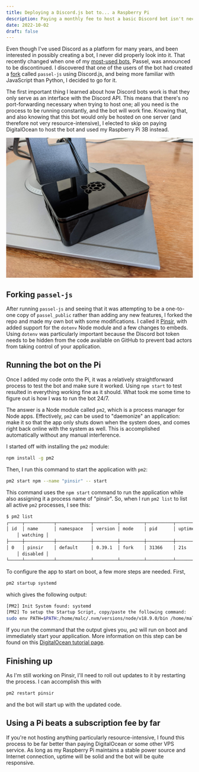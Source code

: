 ```yaml
---
title: Deploying a Discord.js bot to... a Raspberry Pi
description: Paying a monthly fee to host a basic Discord bot isn't necessary; here's how I did it with my Raspberry Pi.
date: 2022-10-02
draft: false
---
```


Even though I've used Discord as a platform for many years, and been interested in possibly creating a bot, I never did properly look into it. That recently changed when one of my [most-used bots](https://github.com/stoir/passel_public/), Passel, was announced to be discontinued. I discovered that one of the users of the bot had created a [fork](https://github.com/somedumbfox/passel-js) called `passel-js` using Discord.js, and being more familiar with JavaScript than Python, I decided to go for it.

The first important thing I learned about how Discord bots work is that they only serve as an interface with the Discord API. This means that there's no port-forwarding necessary when trying to host one; all you need is the process to be running constantly, and the bot will work fine. Knowing that, and also knowing that this bot would only be hosted on one server (and therefore not very resource-intensive), I elected to skip on paying DigitalOcean to host the bot and used my Raspberry Pi 3B instead.

![My Raspberry Pi 3B.](pi.jpg)

## Forking `passel-js`

After running `passel-js` and seeing that it was attempting to be a one-to-one copy of `passel_public` rather than adding any new features, I forked the repo and made my own bot with some modifications. I called it [Pinsir](https://github.com/laforcem/pinsir), with added support for the `dotenv` Node module and a few changes to embeds. Using `dotenv` was particularly important because the Discord bot token needs to be hidden from the code available on GitHub to prevent bad actors from taking control of your application.

## Running the bot on the Pi

Once I added my code onto the Pi, it was a relatively straightforward process to test the bot and make sure it worked. Using `npm start` to test resulted in everything working fine as it should. What took me some time to figure out is how I was to run the bot 24/7.

The answer is a Node module called `pm2`, which is a process manager for Node apps. Effectively, `pm2` can be used to "daemonize" an application: make it so that the app only shuts down when the system does, and comes right back online with the system as well. This is accomplished automatically without any manual interference.

I started off with installing the `pm2` module:

```bash
npm install -g pm2
```

Then, I run this command to start the application with `pm2`:

```bash
pm2 start npm --name "pinsir" -- start
```

This command uses the `npm start` command to run the application while also assigning it a process name of "pinsir". So, when I run `pm2 list` to list all active `pm2` processes, I see this:

```bash
$ pm2 list
┌─────┬───────────┬─────────────┬─────────┬─────────┬──────────┬────────┬──────┬───────────┬──────────┬──────────┬──────────┬──────────┐
│ id  │ name      │ namespace   │ version │ mode    │ pid      │ uptime │ ↺    │ status    │ cpu      │ mem      │ user
    │ watching │
├─────┼───────────┼─────────────┼─────────┼─────────┼──────────┼────────┼──────┼───────────┼──────────┼──────────┼──────────┼──────────┤
│ 0   │ pinsir    │ default     │ 0.39.1  │ fork    │ 31366    │ 21s    │ 0    │ online    │ 0%       │ 48.5mb   │ mogg
    │ disabled │
└─────┴───────────┴─────────────┴─────────┴─────────┴──────────┴────────┴──────┴───────────┴──────────┴──────────┴──────────┴──────────┘
```

To configure the app to start on boot, a few more steps are needed. First,

```bash
pm2 startup systemd
```

which gives the following output:

```bash
[PM2] Init System found: systemd
[PM2] To setup the Startup Script, copy/paste the following command:
sudo env PATH=$PATH:/home/malc/.nvm/versions/node/v18.9.0/bin /home/malc/.nvm/versions/node/v18.9.0/lib/node_modules/pm2/bin/pm2 startup systemd -u malc --hp /home/malc
```

If you run the command that the output gives you, `pm2` will run on boot and immediately start your application. More information on this step can be found on this [DigitalOcean tutorial page](https://www.digitalocean.com/community/tutorials/how-to-set-up-a-node-js-application-for-production-on-ubuntu-16-04).

## Finishing up

As I'm still working on Pinsir, I'll need to roll out updates to it by restarting the process. I can accomplish this with

```bash
pm2 restart pinsir
```

and the bot will start up with the updated code.

## Using a Pi beats a subscription fee by far

If you're not hosting anything particularly resource-intensive, I found this process to be far better than paying DigitalOcean or some other VPS service. As long as my Raspberry Pi maintains a stable power source and Internet connection, uptime will be solid and the bot will be quite responsive.
